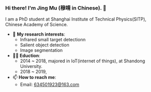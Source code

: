 ### Hi there! I'm Jing Mu (穆靖 in Chinese). 👋

I am a PhD student at Shanghai Institute of Technical Physics(SITP), Chinese Academy of Science.

- 🧐 **My research interests**:
  * Infrared small target detectionn
  * Salient object detection
  * Image segmentation
- 👩‍🎓 **Eduction**:
  * 2014 ~ 2018, majored in IoT(internet of things), at Shandong University.
  * 2018 ~ 2019, 
- 📫 **How to reach me**:
  * Email: 634501923@163.com


